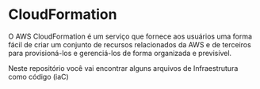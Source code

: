 # CloudFormation
O AWS CloudFormation é um serviço que fornece aos usuários uma forma fácil de criar um conjunto de recursos relacionados da AWS e de terceiros para provisioná-los e gerenciá-los de forma organizada e previsível.

Neste repositório você vai encontrar alguns arquivos de Infraestrutura como código (iaC)

